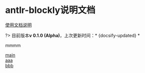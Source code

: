 # antlr-blockly说明文档

[使用文档说明](https://zhaouv.github.io/antlr-blockly/docs/)

?> 目前版本**v 0.1.0 (Alpha)**，上次更新时间：* {docsify-updated} *

mmmm

[main](README)  
[aaa](aa)  
[bbb](bb)
